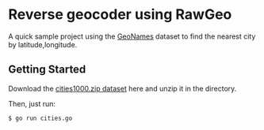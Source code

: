 # Reverse geocoder using RawGeo

A quick sample project using the [GeoNames](http://www.geonames.org) dataset to find the nearest city by latitude,longitude.

## Getting Started

Download the [cities1000.zip dataset](http://download.geonames.org/export/dump/) here and unzip it in the directory.

Then, just run:

```shell
$ go run cities.go
```
